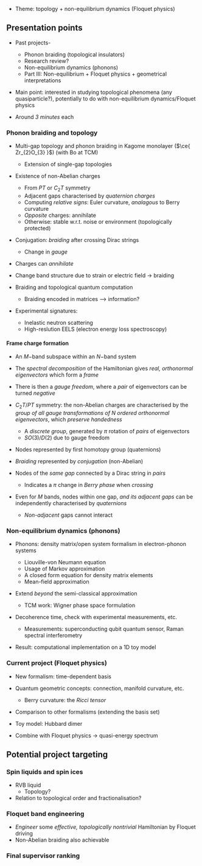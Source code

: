 - Theme: topology + non-equilibrium dynamics (Floquet physics)

## Presentation points
- Past projects-
	- Phonon braiding (topological insulators)
	- Research review?
	- Non-equilibrium dynamics (phonons)
	- Part III: Non-equilibrium + Floquet physics + geometrical interpretations

- Main point: interested in studying topological phenomena (any quasiparticle?), potentially to do with non-equilibrium dynamics/Floquet physics
- Around _3 minutes_ each

### Phonon braiding and topology
- Multi-gap topology and phonon braiding in Kagome monolayer ($\ce{ Zr_{2}O_{3} }$) (with Bo at TCM)
	- Extension of single-gap topologies
- Existence of non-Abelian charges
	- From $PT$ or $C_{2}T$ symmetry
	- Adjacent gaps characterised by _quaternion charges_
	- Computing _relative signs_: Euler curvature, _analagous_ to Berry curvature
	- _Opposite_ charges: annihilate
	- Otherwise: stable w.r.t. noise or environment (topologically protected)

- Conjugation: _braiding_ after crossing Dirac strings
	- Change in _gauge_
- Charges can _annihilate_

- Change band structure due to strain or electric field -> braiding

- Braiding and topological quantum computation
	- Braiding encoded in matrices --> information?

- Experimental signatures: 
	- Inelastic neutron scattering
	- High-reslution EELS (electron energy loss spectroscopy)

#### Frame charge formation
- An $M-$band subspace within an $N-$band system
- The _spectral decomposition_ of the Hamiltonian gives _real, orthonormal eigenvectors_ which form a _frame_
- There is then a _gauge freedom_, where a _pair_ of eigenvectors can be turned _negative_

- $C_{2}T/PT$ symmetry: the non-Abelian charges are characterised by the _group of all gauge transformations of $N$ ordered orthonormal eigenvectors_, which _preserve handedness_
	- A _discrete group_, generated by $\pi$ rotation of _pairs_ of eigenvectors
	- $SO(3)/D(2)$ due to gauge freedom

- Nodes represented by first homotopy group (quaternions)
- _Braiding_ represented by _conjugation_ (non-Abelian)

- Nodes of the _same gap_ connected by a Dirac string in _pairs_
	- Indicates a $\pi$ change in _Berry phase_ when _crossing_

- Even for $M$ bands, nodes within one gap, _and its adjacent gaps_ can be independently characterised by _quaternions_
	- _Non-adjacent_ gaps cannot interact
 

### Non-equilibrium dynamics (phonons)
- Phonons: density matrix/open system formalism in electron-phonon systems
	- Liouville-von Neumann equation
	- Usage of Markov approximation
	- A closed form equation for density matrix elements
	- Mean-field approximation

- Extend _beyond_ the semi-classical approximation
	- TCM work: Wigner phase space formulation

- Decoherence time, check with experimental measurements, etc.
	- Measurements: superconducting qubit quantum sensor, Raman spectral interferometry

- Result: computational implementation on a 1D toy model

### Current project (Floquet physics)
- New formalism: time-dependent basis
- Quantum geometric concepts: connection, manifold curvature, etc.
	- Berry curvature: the _Ricci tensor_
- Comparison to other formalisms (extending the basis set)

- Toy model: Hubbard dimer
- Combine with Floquet physics -> quasi-energy spectrum

## Potential project targeting

### Spin liquids and spin ices
- RVB liquid
	- Topology?
- Relation to topological order and fractionalisation?

### Floquet band engineering
- _Engineer_ some _effective, topologically nontrivial_ Hamiltonian by Floquet driving
- Non-Abelian braiding also achievable

### Final supervisor ranking
